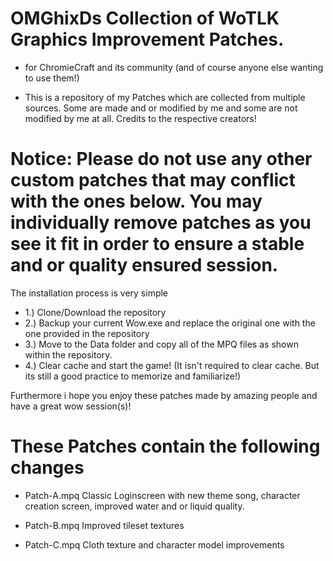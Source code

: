 # OMGhixDs Collection of WoTLK Graphics Improvement Patches.
- for ChromieCraft and its community (and of course anyone else wanting to use them!)

- This is a repository of my Patches which are collected from multiple sources. Some are made and or modified by me and some are not modified by me at all. Credits to the respective creators!

# Notice: Please do not use any other custom patches that may conflict with the ones below. You may individually remove patches as you see it fit in order to ensure a stable and or quality ensured session.

The installation process is very simple

- 1.) Clone/Download the repository
- 2.) Backup your current Wow.exe and replace the original one with the one provided in the repository
- 3.) Move to the Data folder and copy all of the MPQ files as shown within the repository.
- 4.) Clear cache and start the game! (It isn't required to clear cache. But its still a good practice to memorize and familiarize!)

Furthermore i hope you enjoy these patches made by amazing people and have a great wow session(s)!


# These Patches contain the following changes

- Patch-A.mpq
Classic Loginscreen with new theme song, character creation screen, improved water and or liquid quality.

- Patch-B.mpq
Improved tileset textures

- Patch-C.mpq
Cloth texture and character model improvements
